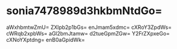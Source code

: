 # sonia7478989d3hkbmNtdGo=
aWxhbmtwZmU=
ZXlpb2p1bGs=
enJmam5xdmc=
cXRoY3ZpdWs=
cWRqb2xpbWs=
aGl2bmJtamw=
d2tueGpmZGw=
Y2FrZXpxeGo=
cXNoYXptdng=
enB0aGpidWk=

